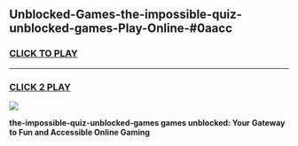 
## Unblocked-Games-the-impossible-quiz-unblocked-games-Play-Online-#0aacc
<h3>
<a href="https://premium.freeplayer.one?title=the-impossible-quiz-unblocked-games&ref=24F">CLICK TO PLAY</a></h3>
<hr>

<h3>
<a href="https://premium.freeplayer.one?title=the-impossible-quiz-unblocked-games&ref=24F">CLICK 2 PLAY</a>
  
</h3>

<a href="https://premium.freeplayer.one?title=the-impossible-quiz-unblocked-games&ref=24F/"><img src="https://clearcache.store/games.png"></a>


**the-impossible-quiz-unblocked-games games unblocked: Your Gateway to Fun and Accessible Online Gaming**
